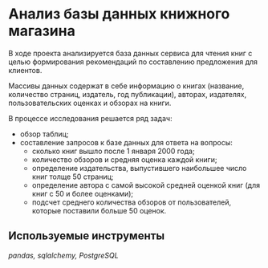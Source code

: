 # Анализ базы данных книжного магазина

В ходе проекта анализируется база данных сервиса для чтения книг с целью формирования рекомендаций по составлению предложения для клиентов. 

Массивы данных содержат в себе информацию о книгах (название, количество страниц, издатель, год публикации), авторах, издателях, пользовательских оценках и обзорах на книги. 

В процессе исследования решается ряд задач:
- обзор таблиц; 
- составление запросов к базе данных для ответа на вопросы:
    + сколько книг вышло после 1 января 2000 года;
    + количество обзоров и средняя оценка каждой книги;
    + определение издательства, выпустившего наибольшее число книг толще 50 страниц;
    + определение автора с самой высокой средней оценкой книг (для книг с 50 и более оценками);
    + подсчет среднего количества обзоров от пользователей, которые поставили больше 50 оценок.

## Используемые инструменты
*pandas, sqlalchemy, PostgreSQL*
